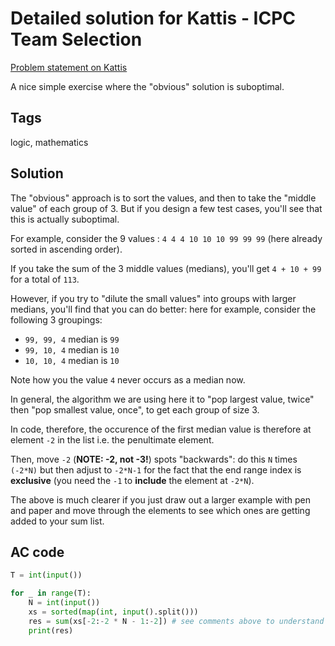 # Detailed solution for Kattis - ICPC Team Selection

[Problem statement on Kattis](https://open.kattis.com/problems/icpcteamselection)

A nice simple exercise where the "obvious" solution is suboptimal.

## Tags

logic, mathematics

## Solution

The "obvious" approach is to sort the values, and then to take the "middle value" of each group of 3. But if you design a few test cases, you'll see that this is actually suboptimal.

For example, consider the 9 values : `4 4 4 10 10 10 99 99 99` (here already sorted in ascending order).

If you take the sum of the 3 middle values (medians), you'll get `4 + 10 + 99` for a total of `113`.

However, if you try to "dilute the small values" into groups with larger medians, you'll find that you can do better: here for example, consider the following 3 groupings:

- `99, 99, 4`  median is `99`
- `99, 10, 4`  median is `10`
- `10, 10, 4`  median is `10`

Note how you the value `4` never occurs as a median now.

In general, the algorithm we are using here it to "pop largest value, twice" then "pop smallest value, once", to get each group of size 3.

In code, therefore, the occurence of the first median value is therefore at element `-2` in the list i.e. the penultimate element.

Then, move `-2` (**NOTE: -2, not -3!**) spots "backwards": do this `N` times `(-2*N)` but then adjust to `-2*N-1` for the fact that the end range index is **exclusive** (you need the `-1` to **include** the element at `-2*N`).

The above is much clearer if you just draw out a larger example with pen and paper and move through the elements to see which ones are getting added to your sum list. 


## AC code

```python
T = int(input())

for _ in range(T):
    N = int(input())
    xs = sorted(map(int, input().split()))
    res = sum(xs[-2:-2 * N - 1:-2]) # see comments above to understand this slicing behavior
    print(res)
```